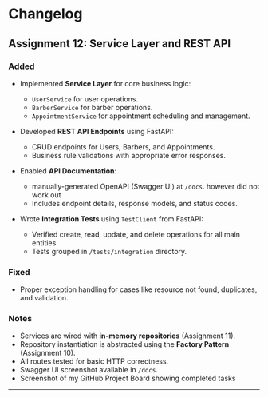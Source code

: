
# Changelog

## Assignment 12: Service Layer and REST API

### Added
- Implemented **Service Layer** for core business logic:
  - `UserService` for user operations.
  - `BarberService` for barber operations.
  - `AppointmentService` for appointment scheduling and management.

- Developed **REST API Endpoints** using FastAPI:
  - CRUD endpoints for Users, Barbers, and Appointments.
  - Business rule validations with appropriate error responses.

- Enabled **API Documentation**:
  - manually-generated OpenAPI (Swagger UI) at `/docs`. however did not work out
  - Includes endpoint details, response models, and status codes.

- Wrote **Integration Tests** using `TestClient` from FastAPI:
  - Verified create, read, update, and delete operations for all main entities.
  - Tests grouped in `/tests/integration` directory.

### Fixed
- Proper exception handling for cases like resource not found, duplicates, and validation.

### Notes
- Services are wired with **in-memory repositories** (Assignment 11).
- Repository instantiation is abstracted using the **Factory Pattern** (Assignment 10).
- All routes tested for basic HTTP correctness.
- Swagger UI screenshot available in `/docs`.
- Screenshot of my GitHub Project Board showing completed tasks

---

